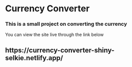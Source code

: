 <h1>Currency Converter </h1>
<h3> This is a small project on converting the currency</h3>
<div>You can view the site live through the link below  </div>
<h2>https://currency-converter-shiny-selkie.netlify.app/</h2>
